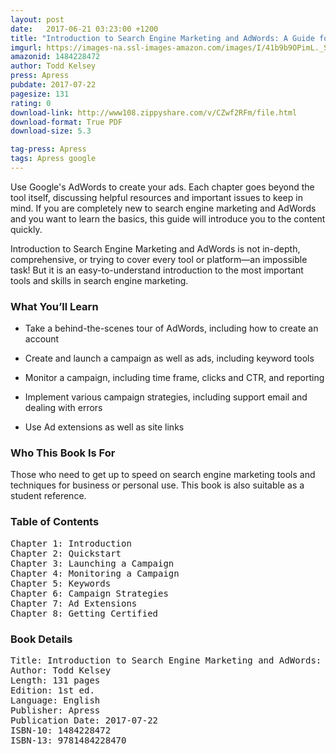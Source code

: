 ```yaml
---
layout: post
date:   2017-06-21 03:23:00 +1200
title: "Introduction to Search Engine Marketing and AdWords: A Guide for Absolute Beginners"
imgurl: https://images-na.ssl-images-amazon.com/images/I/41b9b9OPimL._SL200_.jpg
amazonid: 1484228472
author: Todd Kelsey
press: Apress
pubdate: 2017-07-22
pagesize: 131
rating: 0
download-link: http://www108.zippyshare.com/v/CZwf2RFm/file.html
download-format: True PDF
download-size: 5.3

tag-press: Apress
tags: Apress google
---
```


Use Google's AdWords to create your ads. Each chapter goes beyond the tool itself, discussing helpful resources and important issues to keep in mind.  If you are completely new to search engine marketing and AdWords and you want to learn the basics, this guide will introduce you to the content quickly. 

Introduction to Search Engine Marketing and AdWords is not in-depth, comprehensive, or trying to cover every tool or platform―an impossible task! But it is an easy-to-understand introduction to the most important tools and skills in search engine marketing.

### What You’ll Learn

- Take a behind-the-scenes tour of AdWords, including how to create an account

- Create and launch a campaign as well as ads, including keyword tools

- Monitor a campaign, including time frame, clicks and CTR, and reporting

- Implement various campaign strategies, including support email and dealing with errors

- Use Ad extensions as well as site links


### Who This Book Is For

Those who need to get up to speed on search engine marketing tools and techniques for business or personal use. This book is also suitable as a student reference.

### Table of Contents
<pre>
Chapter 1: Introduction
Chapter 2: Quickstart
Chapter 3: Launching a Campaign
Chapter 4: Monitoring a Campaign
Chapter 5: Keywords
Chapter 6: Campaign Strategies
Chapter 7: Ad Extensions
Chapter 8: Getting Certified
</pre>

### Book Details
<pre>
Title: Introduction to Search Engine Marketing and AdWords: A Guide for Absolute Beginners
Author: Todd Kelsey
Length: 131 pages
Edition: 1st ed.
Language: English
Publisher: Apress
Publication Date: 2017-07-22
ISBN-10: 1484228472
ISBN-13: 9781484228470
</pre>
